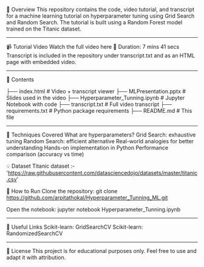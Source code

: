 🎯 Overview
This repository contains the code, video tutorial, and transcript for a machine learning tutorial on hyperparameter tuning using Grid Search and Random Search. The tutorial is built using a Random Forest model trained on the Titanic dataset.

-----------------------------------------------------------------------------------------
📹 Tutorial Video
Watch the full video here
🎥 Duration: 7 mins 41 secs
Transcript is included in the repository under transcript.txt and as an HTML page with embedded video.

-----------------------------------------------------------------------------------------
📁 Contents

├── index.html              # Video + transcript viewer
├── MLPresentation.pptx     # Slides used in the video
├── Hyperparameter_Tunning.ipynb # Jupyter Notebook with code
├── transcript.txt          # Full video transcript
├── requirements.txt        # Python package requirements
├── README.md               # This file

-----------------------------------------------------------------------------------------
🧠 Techniques Covered
What are hyperparameters?
Grid Search: exhaustive tuning
Random Search: efficient alternative
Real-world analogies for better understanding
Hands-on implementation in Python
Performance comparison (accuracy vs time)


💡 Dataset
Titanic dataset :- 'https://raw.githubusercontent.com/datasciencedojo/datasets/master/titanic.csv'


🚀 How to Run
Clone the repository:
git clone https://github.com/arpitathokal/Hyperparameter_Tunning_ML.git

Open the notebook:
jupyter notebook Hyperparameter_Tunning.ipynb

-----------------------------------------------------------------------------------------

🔗 Useful Links
Scikit-learn: GridSearchCV
Scikit-learn: RandomizedSearchCV

-----------------------------------------------------------------------------------------

📜 License
This project is for educational purposes only. Feel free to use and adapt it with attribution.
